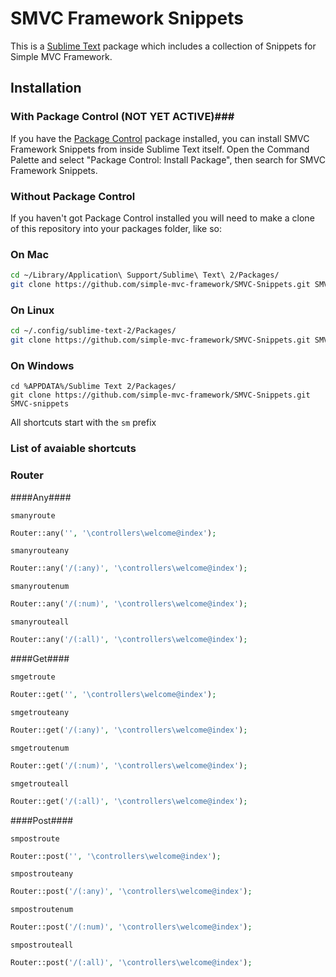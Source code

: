 SMVC Framework Snippets
=============

This is a [Sublime Text][sublime] package which includes a collection of Snippets for Simple MVC Framework.

## Installation ##

### With Package Control (NOT YET ACTIVE)###

If you have the [Package Control][package_control] package installed, you can install SMVC Framework Snippets from inside Sublime Text itself. Open the Command Palette and select "Package Control: Install Package", then search for SMVC Framework Snippets.

### Without Package Control ###

If you haven't got Package Control installed you will need to make a clone of this repository into your packages folder, like so:

### On Mac ###

```bash
cd ~/Library/Application\ Support/Sublime\ Text\ 2/Packages/
git clone https://github.com/simple-mvc-framework/SMVC-Snippets.git SMVC-snippets
```

### On Linux ###

```bash
cd ~/.config/sublime-text-2/Packages/
git clone https://github.com/simple-mvc-framework/SMVC-Snippets.git SMVC-snippets
```

### On Windows ###

```
cd %APPDATA%/Sublime Text 2/Packages/
git clone https://github.com/simple-mvc-framework/SMVC-Snippets.git SMVC-snippets
```

[sublime]: http://www.sublimetext.com/
[package_control]: http://wbond.net/sublime_packages/package_control

All shortcuts start with the `sm` prefix

### List of avaiable shortcuts ###

### Router ###

####Any####

`smanyroute`

``` php
Router::any('', '\controllers\welcome@index');
```

`smanyrouteany`

``` php
Router::any('/(:any)', '\controllers\welcome@index');
```

`smanyroutenum`

``` php
Router::any('/(:num)', '\controllers\welcome@index');
```

`smanyrouteall`

``` php
Router::any('/(:all)', '\controllers\welcome@index');
```
####Get####

`smgetroute`

``` php
Router::get('', '\controllers\welcome@index');
```

`smgetrouteany`

``` php
Router::get('/(:any)', '\controllers\welcome@index');
```

`smgetroutenum`

``` php
Router::get('/(:num)', '\controllers\welcome@index');
```

`smgetrouteall`

``` php
Router::get('/(:all)', '\controllers\welcome@index');
```

####Post####

`smpostroute`

``` php
Router::post('', '\controllers\welcome@index');
```

`smpostrouteany`

``` php
Router::post('/(:any)', '\controllers\welcome@index');
```

`smpostroutenum`

``` php
Router::post('/(:num)', '\controllers\welcome@index');
```

`smpostrouteall`

``` php
Router::post('/(:all)', '\controllers\welcome@index');
```
